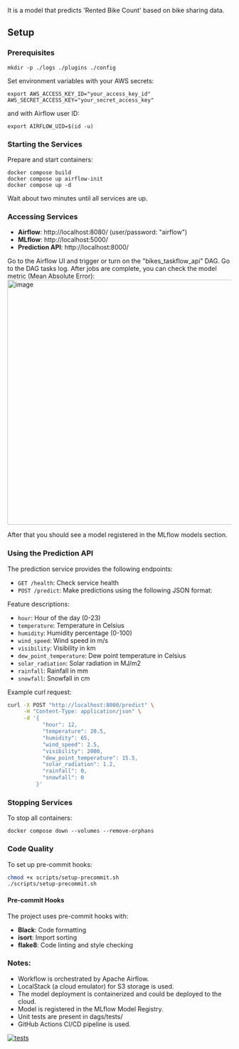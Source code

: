 It is a model that predicts 'Rented Bike Count' based on bike sharing data.

## Setup

### Prerequisites
```
mkdir -p ./logs ./plugins ./config
```
Set environment variables with your AWS secrets:
```
export AWS_ACCESS_KEY_ID="your_access_key_id" AWS_SECRET_ACCESS_KEY="your_secret_access_key"
```
and with Airflow user ID:
```
export AIRFLOW_UID=$(id -u)
```

### Starting the Services
Prepare and start containers:
```
docker compose build
docker compose up airflow-init
docker compose up -d
```
Wait about two minutes until all services are up.

### Accessing Services
- **Airflow**: http://localhost:8080/ (user/password: "airflow")
- **MLflow**: http://localhost:5000/
- **Prediction API**: http://localhost:8000/


Go to the Airflow UI and trigger or turn on the "bikes_taskflow_api" DAG. Go to the DAG tasks log. After jobs are complete, you can check the model metric (Mean Absolute Error):
<img width="1170" height="551" alt="image" src="https://github.com/user-attachments/assets/f6105c19-63dc-4ebc-bad8-7eca55ce9986" />

After that you should see a model registered in the MLflow models section.

### Using the Prediction API
The prediction service provides the following endpoints:
- `GET /health`: Check service health
- `POST /predict`: Make predictions using the following JSON format:

Feature descriptions:
- `hour`: Hour of the day (0-23)
- `temperature`: Temperature in Celsius
- `humidity`: Humidity percentage (0-100)
- `wind_speed`: Wind speed in m/s
- `visibility`: Visibility in km
- `dew_point_temperature`: Dew point temperature in Celsius
- `solar_radiation`: Solar radiation in MJ/m2
- `rainfall`: Rainfall in mm
- `snowfall`: Snowfall in cm

Example curl request:
```bash
curl -X POST "http://localhost:8000/predict" \
     -H "Content-Type: application/json" \
     -d '{
           "hour": 12,
           "temperature": 20.5,
           "humidity": 65,
           "wind_speed": 2.5,
           "visibility": 2000,
           "dew_point_temperature": 15.5,
           "solar_radiation": 1.2,
           "rainfall": 0,
           "snowfall": 0
         }'
```

### Stopping Services
To stop all containers:
```
docker compose down --volumes --remove-orphans
```

### Code Quality
To set up pre-commit hooks:
```bash
chmod +x scripts/setup-precommit.sh
./scripts/setup-precommit.sh
```
#### Pre-commit Hooks
The project uses pre-commit hooks with:
- **Black**: Code formatting
- **isort**: Import sorting
- **flake8**: Code linting and style checking

### Notes:
- Workflow is orchestrated by Apache Airflow.
- LocalStack (a cloud emulator) for S3 storage is used.
- The model deployment is containerized and could be deployed to the cloud.
- Model is registered in the MLflow Model Registry.
- Unit tests are present in dags/tests/
- GitHub Actions CI/CD pipeline is used.



[![tests](https://github.com/gsenseless/mlOps_bikesharing/actions/workflows/CI.yml/badge.svg)](https://github.com/gsenseless/mlOps_bikesharing/actions/workflows/CI.yml)
